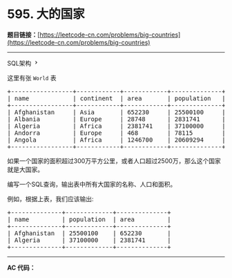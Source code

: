 # 595. 大的国家

**题目链接：**[https://leetcode-cn.com/problems/big-countries](https://leetcode-cn.com/problems/big-countries)

---

<div class="content__1Y2H">
 <div class="sql-schema-wrapper__1jqS">
  <a class="sql-schema-link__1VAC">SQL架构
   <svg viewbox="0 0 24 24" width="1em" height="1em" class="css-1lc17o4-icon">
    <path fill-rule="evenodd" d="M10 6L8.59 7.41 13.17 12l-4.58 4.59L10 18l6-6z"></path>
   </svg></a>
 </div>
 <div class="notranslate">
  <p>这里有张&nbsp;<code>World</code> 表</p> 
  <pre class="language-text">+-----------------+------------+------------+--------------+---------------+
| name            | continent  | area       | population   | gdp           |
+-----------------+------------+------------+--------------+---------------+
| Afghanistan     | Asia       | 652230     | 25500100     | 20343000      |
| Albania         | Europe     | 28748      | 2831741      | 12960000      |
| Algeria         | Africa     | 2381741    | 37100000     | 188681000     |
| Andorra         | Europe     | 468        | 78115        | 3712000       |
| Angola          | Africa     | 1246700    | 20609294     | 100990000     |
+-----------------+------------+------------+--------------+---------------+
</pre> 
  <p>如果一个国家的面积超过300万平方公里，或者人口超过2500万，那么这个国家就是大国家。</p> 
  <p>编写一个SQL查询，输出表中所有大国家的名称、人口和面积。</p> 
  <p>例如，根据上表，我们应该输出:</p> 
  <pre class="language-text">+--------------+-------------+--------------+
| name         | population  | area         |
+--------------+-------------+--------------+
| Afghanistan  | 25500100    | 652230       |
| Algeria      | 37100000    | 2381741      |
+--------------+-------------+--------------+
</pre> 
 </div>
</div>

---

**AC 代码：**

```java

```